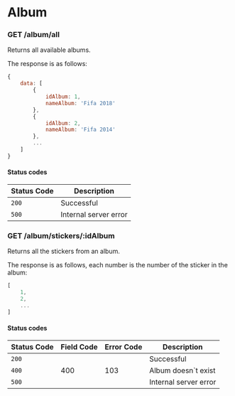 # Album

### GET /album/all
Returns all available albums.

The response is as follows:

```Javascript
{
    data: [
        {
            idAlbum: 1,
            nameAlbum: 'Fifa 2018'
        },
        {
            idAlbum: 2,
            nameAlbum: 'Fifa 2014'
        },
        ...
    ]
}
```

#### Status codes

|Status Code|Description|
|---|---|
|`200`|Successful|
|`500`|Internal server error|

### GET /album/stickers/:idAlbum
Returns all the stickers from an album.

The response is as follows, each number is the number of the sticker in the album:

```Javascript
[
    1,
    2,
    ...
]
```

#### Status codes

|Status Code|Field Code|Error Code|Description|
|---|---|---|---|
|`200`|||Successful|
|`400`|400|103|Album doesn`t exist|
|`500`|||Internal server error|
